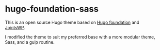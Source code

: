 # hugo-foundation-sass

This is an open source Hugo theme based on [Hugo foundation](https://github.com/hdcdstr8fwd/foundation-theme) and [JointsWP](https://github.com/JeremyEnglert/JointsWP).

I modified the theme to suit my preferred base with a more modular theme, Sass, and a gulp routine. 
